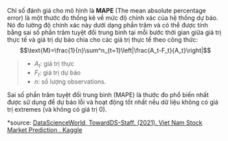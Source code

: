 Chỉ số đánh giá cho mô hình là **MAPE** (The mean absolute percentage error) là một thước đo thống kê về mức độ chính xác của hệ thống dự báo. Nó đo lường độ chính xác này dưới dạng phần trăm và có thể được tính bằng sai số phần trăm tuyệt đối trung bình tại mỗi bước thời gian giữa giá trị thực tế và giá trị dự báo chia cho các giá trị thực tế theo công thức:$$\text{M}=\frac{1}{n}\sum^n_{t=1}\left|\frac{A_t-F_t}{A_t}\right|$$ 
>- $A_t$: giá trị thực
>- $F_t$: giá trị dự báo
>- $n$: số lượng observations.

Sai số phần trăm tuyệt đối trung bình (MAPE) là thước đo phổ biến nhất được sử dụng để dự báo lỗi và hoạt động tốt nhất nếu dữ liệu không có giá trị extremes (và không có giá trị 0).

*source: [DataScienceWorld, TowardDS-Staff. (2021). Viet Nam Stock Market Prediction . Kaggle](https://www.kaggle.com/competitions/stock-market-prediction)
